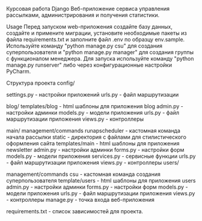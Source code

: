 Курсовая работа Django
Веб-приложение сервиса управления рассылками, администрирования и получения статистики.

Usage
Перед запуском web-приложения создайте базу данных, создайте и примените миграции, установите необходимые пакеты из файла requirements.txt и заполните файл .env по образцу env.sample. Используйте команду "python manage.py csu" для создания суперпользователя и "python manage.py manager" для создания группы с функционалом менеджера. Для запуска используйте команду "python manage.py runserver" либо через конфигурационные настройки PyCharm.

Структура проекта
config/

settings.py - настройки приложений
urls.py - файл маршрутизации

blog/
templates/blog - html шаблоны для приложения blog
admin.py - настройки админки
models.py - модели приложения
urls.py - файл маршрутизации приложения
views.py - контроллеры

main/
management/commands
    runapscheduler - кастомная команда начала рассылки
static - директория с файлами для стилистического оформления сайта
templates/main - html шаблоны для приложения newsletter
admin.py - настройки админки
forms.py - настройки форм
models.py - модели приложения
services.py - сервисные функции
urls.py - файл маршрутизации приложения
views.py - контроллеры
users/

management/commands
    csu - кастомная команда создания суперпользователя
template/users - html шаблоны для приложения users
admin.py - настройки админки
forms.py - настройки форм
models.py - модели приложения
urls.py - файл маршрутизации приложения
views.py - контроллеры
manage.py - точка входа веб-приложения

requirements.txt - список зависимостей для проекта.
